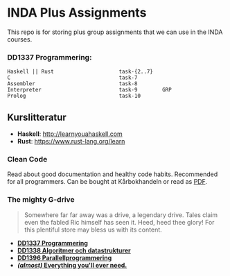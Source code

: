 # INDA Plus Assignments
This repo is for storing plus group assignments that we can use in the INDA courses.

### DD1337 Programmering:
```
Haskell || Rust                     task-{2..7}
C                                   task-7
Assembler                           task-8        
Interpreter                         task-9        GRP
Prolog                              task-10
```

## Kurslitteratur

- **Haskell**: http://learnyouahaskell.com
- **Rust**: https://www.rust-lang.org/learn

### Clean Code

Read about good documentation and healthy code habits. Recommended for all programmers. Can be bought at Kårbokhandeln or read as [PDF](https://drive.google.com/file/d/0BwaHnAYlcNWdNU16VF82eEZfRjQ/view?usp=sharing).

### The mighty G-drive

> Somewhere far far away was a drive, a legendary drive. Tales claim even the fabled Ric himself has seen it. Heed, heed thee glory! For this plentiful store may bless us with its content.

- **[DD1337 Programmering](https://drive.google.com/drive/u/0/folders/0BwaHnAYlcNWdfkFQdlNQQ29vSTUtNXV2RkJuWC1QSmZqWm4tZHlqTS03d1Z4N296MXpHUUU)**
- **[DD1338 Algoritmer och datastrukturer](https://drive.google.com/drive/u/0/folders/0BwaHnAYlcNWdfmZPTi10VHo5VUlrQm1DZTc2WGdKNWI0eUxGZWJ4RnhyZ2M5WkRNSjhvQjA)**
- **[DD1396 Parallellprogrammering](https://drive.google.com/drive/u/0/folders/0BwaHnAYlcNWdfkRZaDFWaXFwNlFKQ2JEWnJnNlM5QTVOZ3FuUDBoOURlMzk4cWNKMTJJQzg)**
- **[_(almost)_ Everything you'll ever need.](https://drive.google.com/drive/u/0/folders/0BwaHnAYlcNWdY2tVWUl4Tkt6bEU)**
